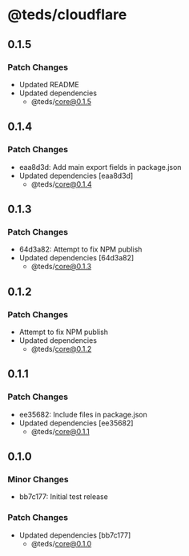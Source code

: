 # @teds/cloudflare

## 0.1.5

### Patch Changes

- Updated README
- Updated dependencies
  - @teds/core@0.1.5

## 0.1.4

### Patch Changes

- eaa8d3d: Add main export fields in package.json
- Updated dependencies [eaa8d3d]
  - @teds/core@0.1.4

## 0.1.3

### Patch Changes

- 64d3a82: Attempt to fix NPM publish
- Updated dependencies [64d3a82]
  - @teds/core@0.1.3

## 0.1.2

### Patch Changes

- Attempt to fix NPM publish
- Updated dependencies
  - @teds/core@0.1.2

## 0.1.1

### Patch Changes

- ee35682: Include files in package.json
- Updated dependencies [ee35682]
  - @teds/core@0.1.1

## 0.1.0

### Minor Changes

- bb7c177: Initial test release

### Patch Changes

- Updated dependencies [bb7c177]
  - @teds/core@0.1.0
